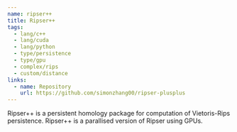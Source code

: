 ```yaml
---
name: ripser++
title: Ripser++
tags:
  - lang/c++
  - lang/cuda
  - lang/python
  - type/persistence
  - type/gpu
  - complex/rips
  - custom/distance
links:
  - name: Repository
    url: https://github.com/simonzhang00/ripser-plusplus
---
```


Ripser++ is a persistent homology package for computation of Vietoris-Rips persistence.
Ripser++ is a parallised version of Ripser using GPUs.
